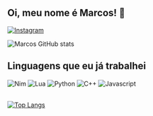 
## Oi, meu nome é Marcos! 👋
[![Instagram](https://img.shields.io/badge/Instagram-E4405F?style=for-the-badge&logo=instagram&logoColor=white)](https://www.instagram.com/marquinhos0fficial)

![Marcos GitHub stats](https://github-readme-stats.vercel.app/api?username=1MarcosDev&show_icons=true&theme=dracula&count_private=true)

##  Linguagens que eu já trabalhei

<div style="display: inline_block">
	<img align="center" alt="Nim" src="https://img.shields.io/badge/nim-%23FFE953.svg?style=for-the-badge&logo=nim&logoColor=white"/>
	<img align="center" alt="Lua" src="https://img.shields.io/badge/lua-%232C2D72.svg?style=for-the-badge&logo=lua&logoColor=white"/>
	<img align="center" alt="Python" src="https://img.shields.io/badge/Python-3776AB?style=for-the-badge&logo=python&logoColor=white"/>
	<img align="center" alt="C++" src="https://img.shields.io/badge/c++-%2300599C.svg?style=for-the-badge&logo=c%2B%2B&logoColor=white"/>
	<img align="center" alt="Javascript" src="https://img.shields.io/badge/javascript-%23323330.svg?style=for-the-badge&logo=javascript&logoColor=%23F7DF1E"/>
</div><br/>

[![Top Langs](https://github-readme-stats.vercel.app/api/top-langs/?username=1MarcosDev&layout=compact&theme=dracula&count_private=true)](https://github.com/anuraghazra/github-readme-stats)
